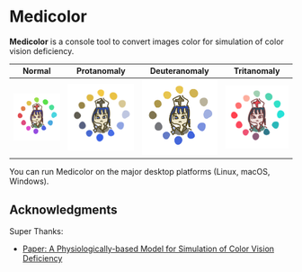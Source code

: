 # Medicolor

**Medicolor** is a console tool to convert images color for simulation of color vision deficiency.

| Normal | Protanomaly | Deuteranomaly | Tritanomaly |
| -- | -- | -- | -- |
| ![sample-image](docs/assets/sample1-0.png) | ![sample-image](docs/assets/sample1-1.png) | ![sample-image](docs/assets/sample1-2.png) | ![sample-image](docs/assets/sample1-3.png) |

You can run Medicolor on the major desktop platforms (Linux, macOS, Windows).

<!--
Arch:
- Linux (x64, arm64)
- macOS (x64, arm64)
- Windows (x86, x64, arm64)
-->

<!--
## Installation

(To Be Write)
-->

## Acknowledgments

Super Thanks:

- [Paper: A Physiologically-based Model for Simulation of Color Vision Deficiency](https://www.inf.ufrgs.br/~oliveira/pubs_files/CVD_Simulation/CVD_Simulation.html)
